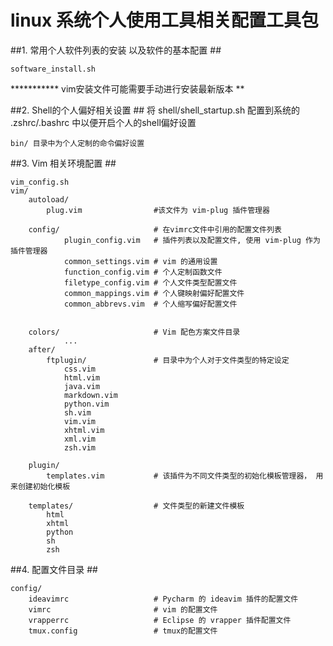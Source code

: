 # linux 系统个人使用工具相关配置工具包

##1. 常用个人软件列表的安装 以及软件的基本配置 ##
    
    software_install.sh
    
*********** vim安装文件可能需要手动进行安装最新版本 **

##2. Shell的个人偏好相关设置 ##
    将 shell/shell_startup.sh 配置到系统的 .zshrc/.bashrc 中以便开启个人的shell偏好设置

    bin/ 目录中为个人定制的命令偏好设置

##3. Vim 相关环境配置 ##
    
    vim_config.sh
    vim/
        autoload/
            plug.vim                #该文件为 vim-plug 插件管理器

        config/                     # 在vimrc文件中引用的配置文件列表
                plugin_config.vim   # 插件列表以及配置文件, 使用 vim-plug 作为插件管理器
                common_settings.vim # vim 的通用设置
                function_config.vim # 个人定制函数文件
                filetype_config.vim # 个人文件类型配置文件
                common_mappings.vim # 个人键映射偏好配置文件
                common_abbrevs.vim  # 个人缩写偏好配置文件

                
        colors/                     # Vim 配色方案文件目录
                ...
        after/
            ftplugin/               # 目录中为个人对于文件类型的特定设定
                css.vim
                html.vim
                java.vim
                markdown.vim
                python.vim
                sh.vim
                vim.vim
                xhtml.vim
                xml.vim
                zsh.vim
                
        plugin/
            templates.vim           # 该插件为不同文件类型的初始化模板管理器， 用来创建初始化模板

        templates/                  # 文件类型的新建文件模板
            html
            xhtml
            python
            sh
            zsh


##4. 配置文件目录 ##
    
    config/
        ideavimrc                   # Pycharm 的 ideavim 插件的配置文件
        vimrc                       # vim 的配置文件
        vrapperrc                   # Eclipse 的 vrapper 插件配置文件
        tmux.config                 # tmux的配置文件

